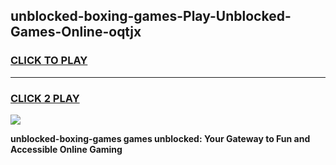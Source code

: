 
## unblocked-boxing-games-Play-Unblocked-Games-Online-oqtjx
<h3>
<a href="https://premium76.site?title=unblocked-boxing-games&ref=25A">CLICK TO PLAY</a></h3>
<hr>

<h3>
<a href="https://premium76.site?title=unblocked-boxing-games&ref=25A">CLICK 2 PLAY</a>
  
</h3>

<a href="https://premium76.site?title=unblocked-boxing-games&ref=25A"><img src="https://clearcache.store/games.png"></a>


**unblocked-boxing-games games unblocked: Your Gateway to Fun and Accessible Online Gaming**
